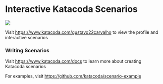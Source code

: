 # Interactive Katacoda Scenarios

[![](http://shields.katacoda.com/katacoda/gustavo22carvalho/count.svg)](https://www.katacoda.com/gustavo22carvalho "Get your profile on Katacoda.com")

Visit https://www.katacoda.com/gustavo22carvalho to view the profile and interactive scenarios

### Writing Scenarios
Visit https://www.katacoda.com/docs to learn more about creating Katacoda scenarios

For examples, visit https://github.com/katacoda/scenario-example
